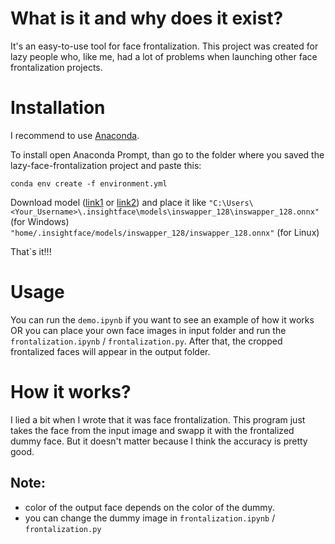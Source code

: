 # What is it and why does it exist?

It's an easy-to-use tool for face frontalization. 
This project was created for lazy people who, like me, had a lot of problems when launching other face frontalization projects.

# Installation 

I recommend to use [Anaconda](https://www.anaconda.com/download).

To install open Anaconda Prompt, than go to the folder where you saved the lazy-face-frontalization project and paste this:
```
conda env create -f environment.yml
```

Download model ([link1](https://drive.google.com/file/d/1krOLgjW2tAPaqV-Bw4YALz0xT5zlb5HF/view) or [link2](https://drive.google.com/file/d/1bRWIrDtVRdCneMerq2aN3dAMV_NTanCW/view?usp=sharing)) and place it like ```"C:\Users\<Your_Username>\.insightface\models\inswapper_128\inswapper_128.onnx"``` (for Windows) ```"home/.insightface/models/inswapper_128/inswapper_128.onnx"``` (for Linux)

That`s it!!!

# Usage

You can run the ```demo.ipynb``` if you want to see an example of how it works OR you can place your own face images in input folder and run the ```frontalization.ipynb``` / ```frontalization.py```.
After that, the cropped frontalized faces will appear in the output folder.


# How it works?

I lied a bit when I wrote that it was face frontalization. This program just takes the face from the input image and swapp it with the  frontalized dummy face. But it doesn't matter because I think the accuracy is pretty good.

## **Note:**
- color of the output face depends on the color of the dummy.
- you can change the dummy image in ```frontalization.ipynb``` / ```frontalization.py```








